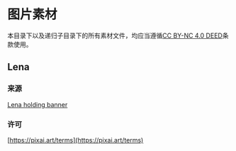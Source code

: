# 图片素材

本目录下以及递归子目录下的所有素材文件，均应当遵循[CC BY-NC 4.0 DEED](https://creativecommons.org/licenses/by-nc/4.0/deed.en)条款使用。

## Lena

### 来源
[Lena holding banner](https://pixai.art/artwork/1775306303857139891?utm_source=copy_web)

### 许可
[https://pixai.art/terms](https://pixai.art/terms)